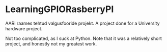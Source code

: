# LearningGPIORasberryPI
AARi raames tehtud valgusfooride projekt.
A project done for a University hardware project.

Not too complicated, as I suck at Python.
Note that it was a relatively short project, and honestly not my greatest work.
